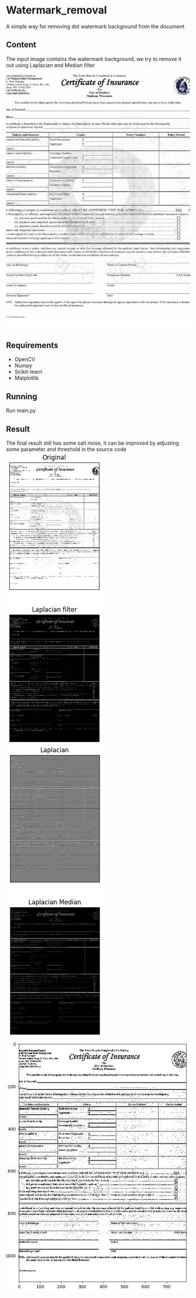 # Watermark_removal
A simple way for removing dot watermark background from the document

## Content
The input image contains the watermark background, we try to remove it  out using Laplacian and Median filter
![Input image](./images/add_watermark.png)

## Requirements
* OpenCV
* Numpy
* Scikit-learn
* Matplotlib

## Running
Run main.py

## Result
The final result still has some salt noise, it can be improved by adjusting some parameter and threshold in the source code
![Result 1](./images/result_0.png)
![Result 1](./images/result_1.png)
![Result 1](./images/result_2.png)



